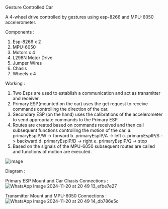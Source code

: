 Gesture Controlled Car

A 4-wheel drive controlled by gestures using esp-8266 and MPU-6050 accelerometer.

Components :
1. Esp-8266 x 2
2. MPU-6050
3. Motors x 4
4. L298N Motor Drive
5. Jumper Wires
6. Chasis
7. Wheels x 4

Working :

1. Two Esps are used to establish a communication and act as transmitter and receiver.
2. Primary ESP(mounted on the car) uses the get request to receive commands controlling the direction of the car.
3. Secondary ESP (on the hand) uses the calibrations of the accelerometer to send appropriate commands to the Primary ESP.
4. Routes are created based on commands received and then call subsequent functions controlling the motion of the car.
     a. primaryEspIP/W -> forward
     b. primaryEspIP/A -> left
     c. primaryEspIP/S -> backward
     d. primaryEspIP/D -> right
     e. primaryEspIP/Q -> stop
5. Based on the signals of the MPU-6050 subsequent routes are called and functions of motion are executed.

![image](https://github.com/user-attachments/assets/07102aa1-a14e-4863-9561-d151334468fd)


Diagram :

Primary ESP Mount and Car Chasis Connections :
![WhatsApp Image 2024-11-20 at 20 49 13_efbe7e27](https://github.com/user-attachments/assets/214df27c-215e-431f-849b-3188e45c37cd)

Transmitter Mount and MPU-6050 Connections :
![WhatsApp Image 2024-11-20 at 20 49 14_db786e5c](https://github.com/user-attachments/assets/84d56b6d-363a-4c67-aac5-c3abd902997c)





